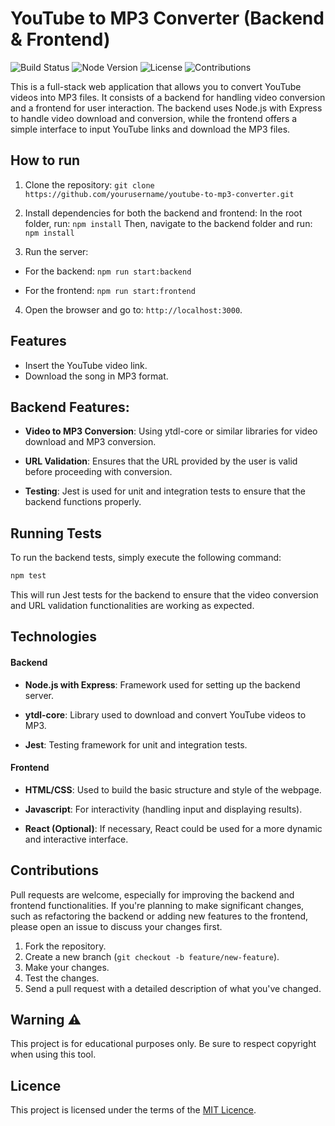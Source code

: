 # YouTube to MP3 Converter (Backend & Frontend)
![Build Status](https://img.shields.io/badge/build-passing-brightgreen)
![Node Version](https://img.shields.io/badge/node-%3E%3D%2014.0.0-blue)
![License](https://img.shields.io/badge/license-MIT-blue)
![Contributions](https://img.shields.io/badge/contributions-welcome-brightgreen)

This is a full-stack web application that allows you to convert YouTube videos into MP3 files. It consists of a backend for handling video conversion and a frontend for user interaction. The backend uses Node.js with Express to handle video download and conversion, while the frontend offers a simple interface to input YouTube links and download the MP3 files.

## How to run
1. Clone the repository:
`git clone https://github.com/yourusername/youtube-to-mp3-converter.git`

2. Install dependencies for both the backend and frontend:
In the root folder, run:
`npm install`
Then, navigate to the backend folder and run:
`npm install`

3. Run the server:
- For the backend:
`npm run start:backend`

- For the frontend:
`npm run start:frontend`

4. Open the browser and go to: `http://localhost:3000`.

## Features
- Insert the YouTube video link.
- Download the song in MP3 format.

## Backend Features:

- **Video to MP3 Conversion**: Using ytdl-core or similar libraries for video download and MP3 conversion.
  
- **URL Validation**: Ensures that the URL provided by the user is valid before proceeding with conversion.

- **Testing**: Jest is used for unit and integration tests to ensure that the backend functions properly.

## Running Tests
To run the backend tests, simply execute the following command:

```bash
npm test
```

This will run Jest tests for the backend to ensure that the video conversion and URL validation functionalities are working as expected.

## Technologies

#### Backend

- **Node.js with Express**: Framework used for setting up the backend server.
  
- **ytdl-core**: Library used to download and convert YouTube videos to MP3.

- **Jest**: Testing framework for unit and integration tests.

#### Frontend

- **HTML/CSS**: Used to build the basic structure and style of the webpage.
  
- **Javascript**: For interactivity (handling input and displaying results).
  
- **React (Optional)**: If necessary, React could be used for a more dynamic and interactive interface.

## Contributions

Pull requests are welcome, especially for improving the backend and frontend functionalities. If you're planning to make significant changes, such as refactoring the backend or adding new features to the frontend, please open an issue to discuss your changes first.

1. Fork the repository.
2. Create a new branch (`git checkout -b feature/new-feature`).
3. Make your changes.
4. Test the changes.
5. Send a pull request with a detailed description of what you've changed.

## Warning ⚠️
This project is for educational purposes only. Be sure to respect copyright when using this tool.

## Licence

This project is licensed under the terms of the [MIT Licence](LICENSE).